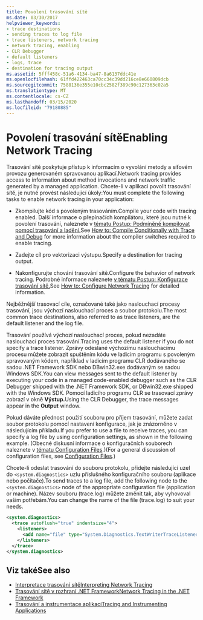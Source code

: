 ```yaml
---
title: Povolení trasování sítě
ms.date: 03/30/2017
helpviewer_keywords:
- trace destinations
- sending traces to log file
- trace listeners, network tracing
- network tracing, enabling
- CLR Debugger
- default listeners
- logs, trace
- destination for tracing output
ms.assetid: 5fff458c-51a6-4134-ba47-8a6137ddc41e
ms.openlocfilehash: 61ffd422463ca70cc34c39dd216ce8e660809dcb
ms.sourcegitcommit: 7588136e355e10cbc2582f389c90c127363c02a5
ms.translationtype: MT
ms.contentlocale: cs-CZ
ms.lasthandoff: 03/15/2020
ms.locfileid: "79180885"
---
```

# <a name="enabling-network-tracing"></a><span data-ttu-id="a4a6c-102">Povolení trasování sítě</span><span class="sxs-lookup"><span data-stu-id="a4a6c-102">Enabling Network Tracing</span></span>
<span data-ttu-id="a4a6c-103">Trasování sítě poskytuje přístup k informacím o vyvolání metody a síťovém provozu generovaném spravovanou aplikací.</span><span class="sxs-lookup"><span data-stu-id="a4a6c-103">Network tracing provides access to information about method invocations and network traffic generated by a managed application.</span></span> <span data-ttu-id="a4a6c-104">Chcete-li v aplikaci povolit trasování sítě, je nutné provést následující úkoly:</span><span class="sxs-lookup"><span data-stu-id="a4a6c-104">You must complete the following tasks to enable network tracing in your application:</span></span>  
  
- <span data-ttu-id="a4a6c-105">Zkompilujte kód s povoleným trasováním.</span><span class="sxs-lookup"><span data-stu-id="a4a6c-105">Compile your code with tracing enabled.</span></span> <span data-ttu-id="a4a6c-106">Další informace o přepínačích kompilátoru, které jsou nutné k povolení trasování, naleznete v [tématu Postup: Podmíněně kompilovat pomocí trasování a ladění.](../debug-trace-profile/how-to-compile-conditionally-with-trace-and-debug.md)</span><span class="sxs-lookup"><span data-stu-id="a4a6c-106">See [How to: Compile Conditionally with Trace and Debug](../debug-trace-profile/how-to-compile-conditionally-with-trace-and-debug.md) for more information about the compiler switches required to enable tracing.</span></span>  
  
- <span data-ttu-id="a4a6c-107">Zadejte cíl pro vektorizaci výstupu.</span><span class="sxs-lookup"><span data-stu-id="a4a6c-107">Specify a destination for tracing output.</span></span>  
  
- <span data-ttu-id="a4a6c-108">Nakonfigurujte chování trasování sítě.</span><span class="sxs-lookup"><span data-stu-id="a4a6c-108">Configure the behavior of network tracing.</span></span> <span data-ttu-id="a4a6c-109">Podrobné informace naleznete [v tématu Postup: Konfigurace trasování sítě.](how-to-configure-network-tracing.md)</span><span class="sxs-lookup"><span data-stu-id="a4a6c-109">See [How to: Configure Network Tracing](how-to-configure-network-tracing.md) for detailed information.</span></span>  
  
 <span data-ttu-id="a4a6c-110">Nejběžnější trasovací cíle, označované také jako naslouchací procesy trasování, jsou výchozí naslouchací proces a soubor protokolu.</span><span class="sxs-lookup"><span data-stu-id="a4a6c-110">The most common trace destinations, also referred to as trace listeners, are the default listener and the log file.</span></span>  
  
 <span data-ttu-id="a4a6c-111">Trasování používá výchozí naslouchací proces, pokud nezadáte naslouchací proces trasování.</span><span class="sxs-lookup"><span data-stu-id="a4a6c-111">Tracing uses the default listener if you do not specify a trace listener.</span></span> <span data-ttu-id="a4a6c-112">Zprávy odeslané výchozímu naslouchacímu procesu můžete zobrazit spuštěním kódu ve ladicím programu s povoleným spravovaným kódem, například v ladicím programu CLR dodávaného se sadou .NET Framework SDK nebo DBwin32.exe dodávaným se sadou Windows SDK.</span><span class="sxs-lookup"><span data-stu-id="a4a6c-112">You can view messages sent to the default listener by executing your code in a managed code-enabled debugger such as the CLR Debugger shipped with the .NET Framework SDK, or DBwin32.exe shipped with the Windows SDK.</span></span> <span data-ttu-id="a4a6c-113">Pomocí ladicího programu CLR se trasovací zprávy zobrazí v okně **Výstup.**</span><span class="sxs-lookup"><span data-stu-id="a4a6c-113">Using the CLR Debugger, the trace messages appear in the **Output** window.</span></span>  
  
 <span data-ttu-id="a4a6c-114">Pokud dáváte přednost použití souboru pro příjem trasování, můžete zadat soubor protokolu pomocí nastavení konfigurace, jak je znázorněno v následujícím příkladu.</span><span class="sxs-lookup"><span data-stu-id="a4a6c-114">If you prefer to use a file to receive traces, you can specify a log file by using configuration settings, as shown in the following example.</span></span> <span data-ttu-id="a4a6c-115">(Obecné diskusní informace o konfiguračních souborech naleznete v [tématu Configuration Files](../configure-apps/index.md).)</span><span class="sxs-lookup"><span data-stu-id="a4a6c-115">(For a general discussion of configuration files, see [Configuration Files](../configure-apps/index.md).)</span></span>  
  
 <span data-ttu-id="a4a6c-116">Chcete-li odeslat trasování do souboru protokolu, přidejte následující uzel do `<system.diagnostics>` uzlu příslušného konfiguračního souboru (aplikace nebo počítače).</span><span class="sxs-lookup"><span data-stu-id="a4a6c-116">To send traces to a log file, add the following node to the `<system.diagnostics>` node of the appropriate configuration file (application or machine).</span></span> <span data-ttu-id="a4a6c-117">Název souboru (trace.log) můžete změnit tak, aby vyhovoval vašim potřebám.</span><span class="sxs-lookup"><span data-stu-id="a4a6c-117">You can change the name of the file (trace.log) to suit your needs.</span></span>  
  
```xml  
<system.diagnostics>  
  <trace autoflush="true" indentsize="4">  
    <listeners>  
      <add name="file" type="System.Diagnostics.TextWriterTraceListener" initializeData="trace.log"/>  
    </listeners>
  </trace>  
</system.diagnostics>  
```  
  
## <a name="see-also"></a><span data-ttu-id="a4a6c-118">Viz také</span><span class="sxs-lookup"><span data-stu-id="a4a6c-118">See also</span></span>

- [<span data-ttu-id="a4a6c-119">Interpretace trasování sítě</span><span class="sxs-lookup"><span data-stu-id="a4a6c-119">Interpreting Network Tracing</span></span>](interpreting-network-tracing.md)
- [<span data-ttu-id="a4a6c-120">Trasování sítě v rozhraní .NET Framework</span><span class="sxs-lookup"><span data-stu-id="a4a6c-120">Network Tracing in the .NET Framework</span></span>](network-tracing.md)
- [<span data-ttu-id="a4a6c-121">Trasování a instrumentace aplikací</span><span class="sxs-lookup"><span data-stu-id="a4a6c-121">Tracing and Instrumenting Applications</span></span>](../debug-trace-profile/tracing-and-instrumenting-applications.md)

